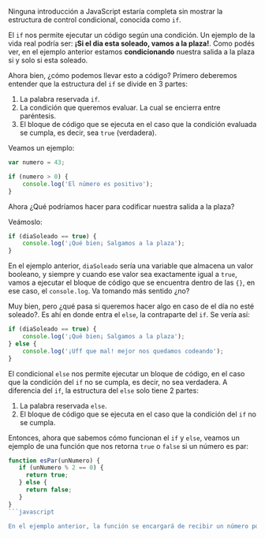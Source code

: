 
Ninguna introducción a JavaScript estaría completa sin mostrar la estructura de control condicional, conocida como `if`.

El `if` nos permite ejecutar un código según una condición. Un ejemplo de la vida real podría ser: **¡Si el dia esta soleado, vamos a la plaza!**. Como podés ver, en el ejemplo anterior estamos **condicionando** nuestra salida a la plaza si y solo si esta soleado.

Ahora bien, ¿cómo podemos llevar esto a código? Primero deberemos entender que la estructura del `if` se divide en 3 partes:

1. La palabra reservada `if`.
2. La condición que queremos evaluar. La cual se encierra entre paréntesis.
3. El bloque de código que se ejecuta en el caso que la condición evaluada se cumpla, es decir, sea `true` (verdadera).

Veamos un ejemplo:

```javascript
var numero = 43;

if (numero > 0) {
    console.log('El número es positivo');
}
```

Ahora ¿Qué podríamos hacer para codificar nuestra salida a la plaza?

Veámoslo:

```javascript
if (diaSoleado == true) {
    console.log('¡Qué bien¡ Salgamos a la plaza');
}
```

En el ejemplo anterior, `diaSoleado` sería una variable que almacena un valor booleano, y siempre y cuando ese valor sea exactamente igual a `true`, vamos a ejecutar el bloque de código que se encuentra dentro de las `{}`, en ese caso, el `console.log`. Va tomando más sentido ¿no?

Muy bien, pero ¿qué pasa si queremos hacer algo en caso de el día no esté soleado?. Es ahí en donde entra el `else`, la contraparte del `if`. Se vería así:

```javascript
if (diaSoleado == true) {
    console.log('¡Qué bien¡ Salgamos a la plaza');
} else {
    console.log('¡Uff que mal! mejor nos quedamos codeando');
}
```

El condicional `else` nos permite ejecutar un bloque de código, en el caso que la condición del `if` no se cumpla, es decir, no sea verdadera. A diferencia del `if`, la estructura del `else` solo tiene 2 partes:

1. La palabra reservada `else`.
2. El bloque de código que se ejecuta en el caso que la condición del `if` no se cumpla.

Entonces, ahora que sabemos cómo funcionan el `if` y `else`, veamos un ejemplo de una función que nos retorna `true` o `false` si un número es par:

```javascript
function esPar(unNumero) {
   if (unNumero % 2 == 0) {
     return true;
   } else {
     return false;
   }
}
```javascript

En el ejemplo anterior, la función se encargará de recibir un número por parámetro y utilizando `if` y `else`, retorna `true` o `false` si el mismo es un número par.
